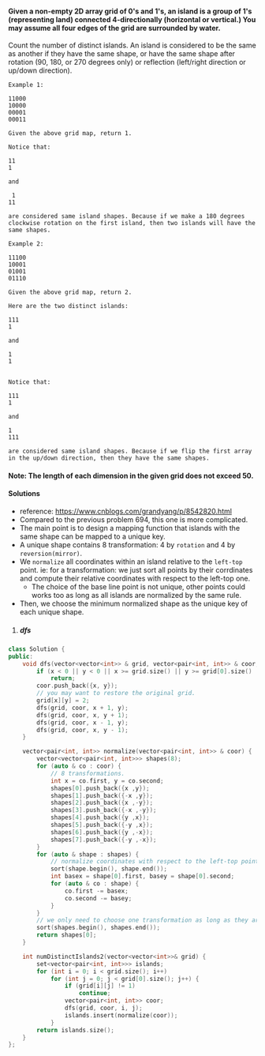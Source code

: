 #### Given a non-empty 2D array grid of 0's and 1's, an island is a group of 1's (representing land) connected 4-directionally (horizontal or vertical.) You may assume all four edges of the grid are surrounded by water.

Count the number of distinct islands. An island is considered to be the same as another if they have the same shape, or have the same shape after rotation (90, 180, or 270 degrees only) or reflection (left/right direction or up/down direction).

```
Example 1:

11000
10000
00001
00011

Given the above grid map, return 1.

Notice that:

11
1

and

 1
11

are considered same island shapes. Because if we make a 180 degrees clockwise rotation on the first island, then two islands will have the same shapes.

Example 2:

11100
10001
01001
01110

Given the above grid map, return 2.

Here are the two distinct islands:

111
1

and

1
1


Notice that:

111
1

and

1
111

are considered same island shapes. Because if we flip the first array in the up/down direction, then they have the same shapes.
```

#### Note: The length of each dimension in the given grid does not exceed 50. 


#### Solutions

- reference: https://www.cnblogs.com/grandyang/p/8542820.html
- Compared to the previous problem 694, this one is more complicated.
- The main point is to design a mapping function that islands with the same shape can be mapped to a unique key.
- A unique shape contains 8 transformation: 4 by `rotation` and 4 by `reversion(mirror)`.
- We `normalize` all coordinates within an island relative to the `left-top` point. ie: for a transformation: we just sort all points by their corrdinates and compute their relative coordinates with respect to the left-top one.
    - The choice of the base line point is not unique, other points could works too as long as all islands are normalized by the same rule.
- Then, we choose the minimum normalized shape as the unique key of each unique shape.


1. ##### dfs

```c++
class Solution {
public:
    void dfs(vector<vector<int>> & grid, vector<pair<int, int>> & coor, int x, int y) {
        if (x < 0 || y < 0 || x >= grid.size() || y >= grid[0].size() || grid[x][y] != 1)
            return;
        coor.push_back({x, y});
        // you may want to restore the original grid.
        grid[x][y] = 2;
        dfs(grid, coor, x + 1, y);
        dfs(grid, coor, x, y + 1);
        dfs(grid, coor, x - 1, y);
        dfs(grid, coor, x, y - 1);
    }

    vector<pair<int, int>> normalize(vector<pair<int, int>> & coor) {
        vector<vector<pair<int, int>>> shapes(8);
        for (auto & co : coor) {
            // 8 transformations.
            int x = co.first, y = co.second;
            shapes[0].push_back({x ,y});
            shapes[1].push_back({-x ,y});
            shapes[2].push_back({x ,-y});
            shapes[3].push_back({-x ,-y});
            shapes[4].push_back({y ,x});
            shapes[5].push_back({-y ,x});
            shapes[6].push_back({y ,-x});
            shapes[7].push_back({-y ,-x});
        }
        for (auto & shape : shapes) {
            // normalize coordinates with respect to the left-top point.
            sort(shape.begin(), shape.end());
            int basex = shape[0].first, basey = shape[0].second;
            for (auto & co : shape) {
                co.first -= basex;
                co.second -= basey;
            }
        }
        // we only need to choose one transformation as long as they are choosed by the same rule.
        sort(shapes.begin(), shapes.end());
        return shapes[0];
    }

    int numDistinctIslands2(vector<vector<int>>& grid) {
        set<vector<pair<int, int>>> islands;
        for (int i = 0; i < grid.size(); i++)
            for (int j = 0; j < grid[0].size(); j++) {
                if (grid[i][j] != 1)
                    continue;
                vector<pair<int, int>> coor;
                dfs(grid, coor, i, j);
                islands.insert(normalize(coor));
            }
        return islands.size();
    }
};
```